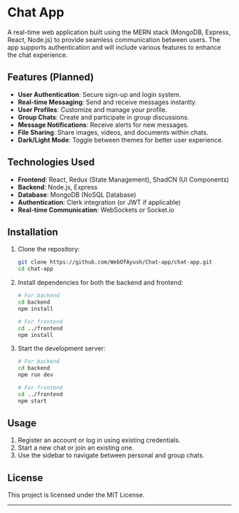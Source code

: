 
# Chat App

A real-time web application built using the MERN stack (MongoDB, Express, React, Node.js) to provide seamless communication between users. The app supports authentication and will include various features to enhance the chat experience.

## Features (Planned)
- **User Authentication**: Secure sign-up and login system.
- **Real-time Messaging**: Send and receive messages instantly.
- **User Profiles**: Customize and manage your profile.
- **Group Chats**: Create and participate in group discussions.
- **Message Notifications**: Receive alerts for new messages.
- **File Sharing**: Share images, videos, and documents within chats.
- **Dark/Light Mode**: Toggle between themes for better user experience.

## Technologies Used
- **Frontend**: React, Redux (State Management), ShadCN (UI Components)
- **Backend**: Node.js, Express
- **Database**: MongoDB (NoSQL Database)
- **Authentication**: Clerk integration (or JWT if applicable)
- **Real-time Communication**: WebSockets or Socket.io

## Installation

1. Clone the repository:
   ```bash
   git clone https://github.com/WebOfAyush/Chat-app/chat-app.git
   cd chat-app
   ```

2. Install dependencies for both the backend and frontend:
   ```bash
   # For backend
   cd backend
   npm install

   # For frontend
   cd ../frontend
   npm install
   ```


3. Start the development server:
   ```bash
   # For backend
   cd backend
   npm run dev

   # For frontend
   cd ../frontend
   npm start
   ```

## Usage

1. Register an account or log in using existing credentials.
2. Start a new chat or join an existing one.
3. Use the sidebar to navigate between personal and group chats.


## License

This project is licensed under the MIT License.

---
